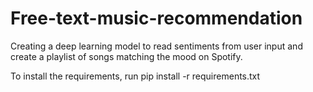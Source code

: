 # Free-text-music-recommendation
 Creating a deep learning model to read sentiments from user input and create a playlist of songs matching the mood on Spotify.

To install the requirements, run 
    pip install -r requirements.txt
